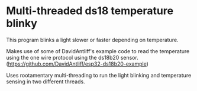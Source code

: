 # Multi-threaded ds18 temperature blinky

This program blinks a light slower or faster depending on temperature.

Makes use of some of DavidAntliff's example code to read the temperature using the one wire protocol using the ds18b20 sensor. (https://github.com/DavidAntliff/esp32-ds18b20-example)

Uses rootamentary multi-threading to run the light blinking and temperature sensing in two different threads.
